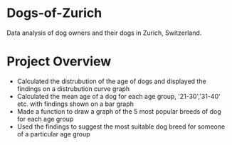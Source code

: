 # Dogs-of-Zurich
Data analysis of dog owners and their dogs in Zurich, Switzerland.

# Project Overview
- Calculated the distrubution of the age of dogs and displayed the findings on a distrubution curve graph
- Calculated the mean age of a dog for each age group, '21-30','31-40' etc. with findings shown on a bar graph
- Made a function to draw a graph of the 5 most popular breeds of dog for each age group
- Used the findings to suggest the most suitable dog breed for someone of a particular age group
